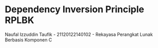 <h1>Dependency Inversion Principle RPLBK</h1>
<p>Naufal Izzuddin Taufik - 21120122140102 - Rekayasa Perangkat Lunak Berbasis Komponen C</p>
